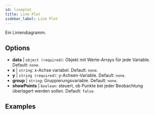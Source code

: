 ```yaml
---
id: lineplot
title: Line Plot
sidebar_label: Line Plot
---
```


Ein Liniendiagramm.

## Options

* __data__ | `object (required)`: Objekt mit Werte-Arrays für jede Variable. Default: `none`.
* __x__ | `string`: x-Achse variabel. Default: `none`.
* __y__ | `string (required)`: y-Achsen-Variable. Default: `none`.
* __group__ | `string`: Gruppierungsvariable. Default: `none`.
* __showPoints__ | `boolean`: steuert, ob Punkte bei jeder Beobachtung überlagert werden sollen. Default: `false`.


## Examples

